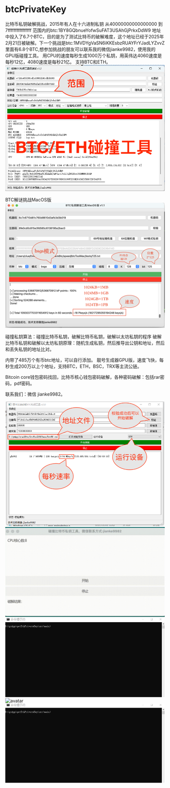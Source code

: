 # btcPrivateKey
比特币私钥破解挑战，2015年有人在十六进制私钥 从40000000000000000 到 7ffffffffffffffff 范围内的btc:1BY8GQbnueYofwSuFAT3USAhGjPrkxDdW9 地址中投入了6.7个BTC，目的是为了测试比特币的破解难度，这个地址已经于2025年2月21日被破解。下一个挑战是btc:1MVDYgVaSN6iKKEsbzRUAYFrYJadLYZvvZ 里面有6.8个BTC,想参加挑战的朋友可以联系我的微信jianke9982，使用我的GPU版碰撞工具。
用CPU的速度每秒生成1000万个私钥，用英伟达4060速度是每秒12亿，4080速度是每秒21亿。
支持BTC和ETH。
![avatar](https://github.com/ninki51/btcPrivateKey/blob/main/btc888.png)

BTC解谜挑战MacOS版
![avatar](https://github.com/ninki51/btcPrivateKey/blob/main/mac_bsgs.png)

碰撞私钥算法：碰撞比特币私钥，破解比特币私钥，破解以太坊私钥的程序
破解比特币私钥和破解以太坊私钥原理：随机生成私钥，然后推导出公钥和地址，然后和丢失私钥的地址比对。

内带了485万个有币btc地址，可以自行添加。 
靓号生成器GPU版，速度飞快，每秒生成200万以上个地址，支持BTC，ETH，BSC，TRX等主流公链。  

Bitcoin core钱包密码找回，比特币核心钱包密码破解，各种密码破解：包括rar密码，pdf密码。

联系我们：微信 jianke9982。

![avatar](https://github.com/ninki51/btcPrivateKey/blob/main/start.png)
![avatar](https://github.com/ninki51/btcPrivateKey/blob/main/btcGui3.gif)
![avatar](https://github.com/ninki51/btcPrivateKey/blob/main/btc1.gif)
![avatar](https://camo.githubusercontent.com/6f27b86f0186de1651980c8ffd3a6f08c9f8e45825af0fe4e4ad803195b476c9/68747470733a2f2f692e6962622e636f2f4c7a3757584c682f6e65776274632e676966)
![avatar](https://github.com/ninki51/btcPrivateKey/blob/main/eth.gif)
